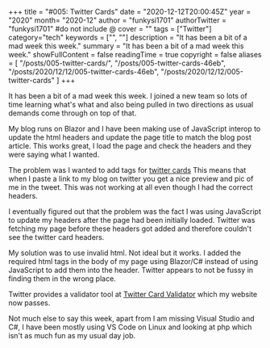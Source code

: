 +++
title = "#005: Twitter Cards"
date = "2020-12-12T20:00:45Z"
year = "2020"
month= "2020-12"
author = "funkysi1701"
authorTwitter = "funkysi1701" #do not include @
cover = ""
tags = ["Twitter"]
category="tech"
keywords = ["", ""]
description = "It has been a bit of a mad week this week."
summary = "It has been a bit of a mad week this week."
showFullContent = false
readingTime = true
copyright = false
aliases = [
    "/posts/005-twitter-cards/",
    "/posts/005-twitter-cards-46eb",
    "/posts/2020/12/12/005-twitter-cards-46eb",
    "/posts/2020/12/12/005-twitter-cards"
]
+++

It has been a bit of a mad week this week. I joined a new team so lots of time learning what's what and also being pulled in two directions as usual demands come through on top of that.

My blog runs on Blazor and I have been making use of JavaScript interop to update the html headers and update the page title to match the blog post article. This works great, I load the page and check the headers and they were saying what I wanted.

The problem was I wanted to add tags for [twitter cards](https://developer.twitter.com/en/docs/twitter-for-websites/cards/guides/getting-started) This means that when I paste a link to my blog on twitter you get a nice preview and pic of me in the tweet. This was not working at all even though I had the correct headers.

I eventually figured out that the problem was the fact I was using JavaScript to update my headers after the page had been initially loaded. Twitter was fetching my page before these headers got added and therefore couldn't see the twitter card headers. 

My solution was to use invalid html. Not ideal but it works. I added the required html tags in the body of my page using Blazor/C# instead of using JavaScript to add them into the header. Twitter appears to not be fussy in finding them in the wrong place. 

Twitter provides a validator tool at [Twitter Card Validator](https://cards-dev.twitter.com/validator) which my website now passes.

Not much else to say this week, apart from I am missing Visual Studio and C#, I have been mostly using VS Code on Linux and looking at php which isn't as much fun as my usual day job.